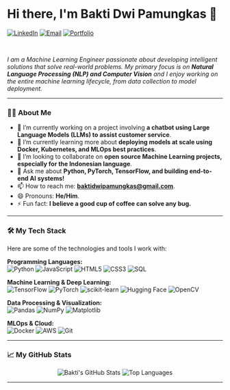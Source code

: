 <h1>Hi there, I'm Bakti Dwi Pamungkas 👋</h1>

<a href="https://www.linkedin.com/in/baktidwipamungkas" target="_blank"><img src="https://img.shields.io/badge/LinkedIn-0077B5?style=for-the-badge&logo=linkedin&logoColor=white" alt="LinkedIn"></a>
<a href="mailto:baktidwipamungkas@gmail.com"><img src="https://img.shields.io/badge/Email-D14836?style=for-the-badge&logo=gmail&logoColor=white" alt="Email"></a>
<a href="https://bakti-ai.vercel.app/" target="_blank"><img src="https://img.shields.io/badge/Portfolio-255E63?style=for-the-badge&logo=About.me&logoColor=white" alt="Portfolio"></a>

<br>

*I am a Machine Learning Engineer passionate about developing intelligent solutions that solve real-world problems. My primary focus is on **Natural Language Processing (NLP) and Computer Vision** and I enjoy working on the entire machine learning lifecycle, from data collection to model deployment.*

---

### 👨‍💻 About Me

- 🔭 I’m currently working on a project involving **a chatbot using Large Language Models (LLMs) to assist customer service**.
- 🌱 I’m currently learning more about **deploying models at scale using Docker, Kubernetes, and MLOps best practices**.
- 👯 I’m looking to collaborate on **open source Machine Learning projects, especially for the Indonesian language**.
- 💬 Ask me about **Python, PyTorch, TensorFlow, and building end-to-end AI systems!**
- 📫 How to reach me: **baktidwipamungkas@gmail.com**.
- 😄 Pronouns: **He/Him**.
- ⚡ Fun fact: **I believe a good cup of coffee can solve any bug.**

---

### 🛠️ My Tech Stack

Here are some of the technologies and tools I work with:

**Programming Languages:**
<br>
<img src="https://img.shields.io/badge/Python-3776AB?style=for-the-badge&logo=python&logoColor=white" alt="Python">
<img src="https://img.shields.io/badge/JavaScript-F7DF1E?style=for-the-badge&logo=javascript&logoColor=black" alt="JavaScript">
<img src="https://img.shields.io/badge/HTML5-E34F26?style=for-the-badge&logo=html5&logoColor=white" alt="HTML5">
<img src="https://img.shields.io/badge/CSS3-1572B6?style=for-the-badge&logo=css3&logoColor=white" alt="CSS3">
<img src="https://img.shields.io/badge/SQL-4479A1?style=for-the-badge&logo=postgresql&logoColor=white" alt="SQL">

**Machine Learning & Deep Learning:**
<br>
<img src="https://img.shields.io/badge/TensorFlow-FF6F00?style=for-the-badge&logo=tensorflow&logoColor=white" alt="TensorFlow">
<img src="https://img.shields.io/badge/PyTorch-EE4C2C?style=for-the-badge&logo=pytorch&logoColor=white" alt="PyTorch">
<img src="https://img.shields.io/badge/scikit--learn-F7931E?style=for-the-badge&logo=scikit-learn&logoColor=white" alt="scikit-learn">
<img src="https://img.shields.io/badge/Hugging_Face-FFD21E?style=for-the-badge&logo=hugging-face&logoColor=white" alt="Hugging Face">
<img src="https://img.shields.io/badge/OpenCV-5C3EE8?style=for-the-badge&logo=opencv&logoColor=white" alt="OpenCV">

**Data Processing & Visualization:**
<br>
<img src="https://img.shields.io/badge/Pandas-150458?style=for-the-badge&logo=pandas&logoColor=white" alt="Pandas">
<img src="https://img.shields.io/badge/NumPy-013243?style=for-the-badge&logo=numpy&logoColor=white" alt="NumPy">
<img src="https://img.shields.io/badge/Matplotlib-3776AB?style=for-the-badge&logo=matplotlib&logoColor=white" alt="Matplotlib">

**MLOps & Cloud:**
<br>
<img src="https://img.shields.io/badge/Docker-2496ED?style=for-the-badge&logo=docker&logoColor=white" alt="Docker">
<img src="https://img.shields.io/badge/Amazon_AWS-232F3E?style=for-the-badge&logo=amazon-aws&logoColor=white" alt="AWS">
<img src="https://img.shields.io/badge/Git-F05032?style=for-the-badge&logo=git&logoColor=white" alt="Git">

---

### 📈 My GitHub Stats

<p align="center">
<img src="https://github-readme-stats.vercel.app/api?username=BAKTIDWIPAMUNGKAS&show_icons=true&theme=radical&cache_seconds=3600" alt="Bakti's GitHub Stats" />
<img src="https://github-readme-stats.vercel.app/api/top-langs/?username=BAKTIDWIPAMUNGKAS&layout=compact&theme=radical&cache_seconds=3600" alt="Top Languages" />
</p>

---
